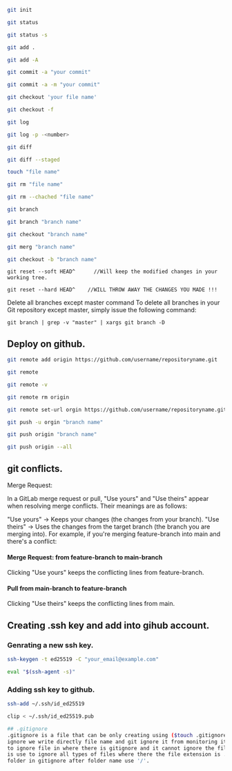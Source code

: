 ````sh 
git init
````
````sh 
git status
````
````sh 
git status -s
````
````sh
git add .
````
````sh
git add -A
````
````sh
git commit -a "your commit"
````
````sh
git commit -a -m "your commit"
````
````sh
git checkout 'your file name'
````
````sh
git checkout -f
````
````sh 
git log
````
````sh
git log -p -<number>
````
````sh
git diff
````
````sh
git diff --staged
````
````sh
touch "file name"
````
````sh
git rm "file name"
````
````sh
git rm --chached "file name"
````
````sh
git branch
````
````sh
git branch "branch name"
````
````sh
git checkout "branch name"
````
````sh
git merg "branch name"
````
````sh
git checkout -b "branch name"
````
````
git reset --soft HEAD^      //Will keep the modified changes in your working tree.
````
````
git reset --hard HEAD^    //WILL THROW AWAY THE CHANGES YOU MADE !!!
````
Delete all branches except master command
To delete all branches in your Git repository except master, simply issue the following command:

````
git branch | grep -v "master" | xargs git branch -D
````

## Deploy on github.

````sh
git remote add origin https://github.com/username/repositoryname.git
````
````sh
git remote
````
````sh
git remote -v
````
````sh
git remote rm origin
````
````sh
git remote set-url orgin https://github.com/username/repositoryname.git
````
````sh
git push -u orgin "branch name"
````
````sh
git push origin "branch name"
````

```sh
git push origin --all
```

## git conflicts.
Merge Request:

In a GitLab merge request or pull, "Use yours" and "Use theirs" appear when resolving merge conflicts. Their meanings are as follows:

"Use yours" → Keeps your changes (the changes from your branch).
"Use theirs" → Uses the changes from the target branch (the branch you are merging into).
For example, if you're merging feature-branch into main and there's a conflict:

#### Merge Request: from feature-branch to main-branch

Clicking "Use yours" keeps the conflicting lines from feature-branch.

#### Pull from main-branch to feature-branch

Clicking "Use theirs" keeps the conflicting lines from main.

## Creating .ssh key and add into gihub account.
### Genrating a new ssh key.

````sh
ssh-keygen -t ed25519 -C "your_email@example.com"
````
````sh
eval "$(ssh-agent -s)"
````

### Adding ssh key to github.

````sh
ssh-add ~/.ssh/id_ed25519
````
````sh
clip < ~/.ssh/id_ed25519.pub

## .gitignore
.gitignore is a file that can be only creating using ($touch .gitignore) command , In git
ignore we write directly file name and git ignore it from monitoring it , /"file name" is use
to ignore file in where there is gitignore and it cannot ignore the file in any folder,and *.ext
is use to ignore all types of files where there the file extension is .ext , for ignoring a
folder in gitignore after folder name use '/'.
